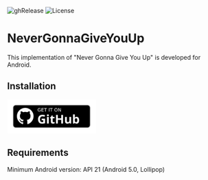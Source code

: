 ![ghRelease](https://img.shields.io/github/v/release/Willie169/NeverGonnaGiveYouUp)
![License](https://img.shields.io/badge/license-MIT-blue.svg)
# NeverGonnaGiveYouUp
This implementation of "Never Gonna Give You Up" is developed for Android.
## Installation
[<img src="https://github.com/Kunzisoft/Github-badge/raw/main/get-it-on-github.svg" alt="Get it on GitHub" height="80">](https://raw.githubusercontent.com/Willie169/NeverGonnaGiveYouUp/main/com.willie.nevergonnagiveyouup_1.0.apk)
## Requirements
Minimum Android version: API 21 (Android 5.0, Lollipop)
